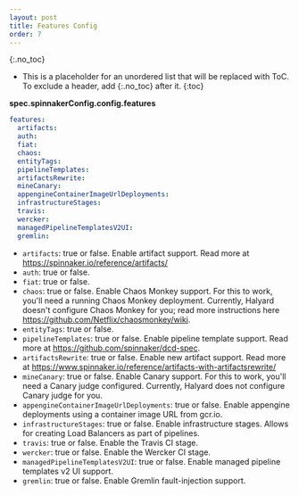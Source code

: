 ```yaml
---
layout: post
title: Features Config
order: 7
---
```


{:.no_toc}
* This is a placeholder for an unordered list that will be replaced with ToC. To exclude a header, add {:.no_toc} after it.
{:toc}

**spec.spinnakerConfig.config.features**

```yaml
features:
  artifacts:
  auth:
  fiat:
  chaos:
  entityTags:
  pipelineTemplates:
  artifactsRewrite:
  mineCanary:
  appengineContainerImageUrlDeployments:
  infrastructureStages:
  travis:
  wercker:
  managedPipelineTemplatesV2UI:
  gremlin:
```

- `artifacts`: true or false. Enable artifact support. Read more at https://spinnaker.io/reference/artifacts/
- `auth`: true or false.
- `fiat`: true or false.
- `chaos`: true or false. Enable Chaos Monkey support. For this to work, you'll need a running Chaos Monkey deployment. Currently, Halyard doesn't configure Chaos Monkey for you; read more instructions here https://github.com/Netflix/chaosmonkey/wiki.
- `entityTags`: true or false.
- `pipelineTemplates`: true or false. Enable pipeline template support. Read more at https://github.com/spinnaker/dcd-spec.
- `artifactsRewrite`: true or false.  Enable new artifact support. Read more at https://www.spinnaker.io/reference/artifacts-with-artifactsrewrite/
- `mineCanary`: true or false. Enable Canary support. For this to work, you'll need a Canary judge configured. Currently, Halyard does not configure Canary judge for you.
- `appengineContainerImageUrlDeployments`: true or false. Enable appengine deployments using a container image URL from gcr.io.
- `infrastructureStages`: true or false. Enable infrastructure stages. Allows for creating Load Balancers as part of pipelines.
- `travis`: true or false. Enable the Travis CI stage.
- `wercker`: true or false. Enable the Wercker CI stage.
- `managedPipelineTemplatesV2UI`: true or false. Enable managed pipeline templates v2 UI support.
- `gremlin`: true or false. Enable Gremlin fault-injection support.

